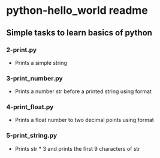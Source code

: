 # python-hello_world readme

## Simple tasks to learn basics of python

### 2-print.py
- Prints a simple string

### 3-print_number.py
- Prints a number str before a printed string using format

### 4-print_float.py
- Prints a float number to two decimal points using format

### 5-print_string.py
- Prints str * 3 and prints the first 9 characters of str